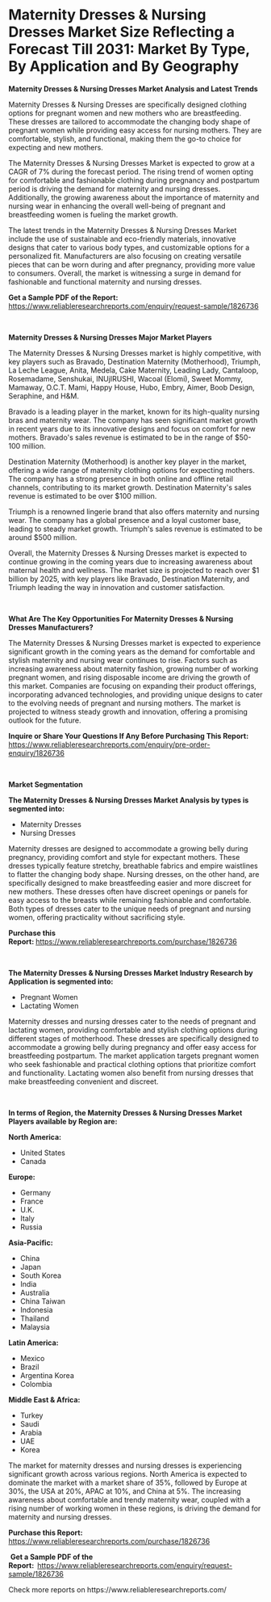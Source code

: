 <p><h1>Maternity Dresses & Nursing Dresses Market Size Reflecting a Forecast Till 2031: Market By Type, By Application and By Geography</h1></p><p><strong>Maternity Dresses & Nursing Dresses Market Analysis and Latest Trends</strong></p>
<p><p>Maternity Dresses & Nursing Dresses are specifically designed clothing options for pregnant women and new mothers who are breastfeeding. These dresses are tailored to accommodate the changing body shape of pregnant women while providing easy access for nursing mothers. They are comfortable, stylish, and functional, making them the go-to choice for expecting and new mothers.</p><p>The Maternity Dresses & Nursing Dresses Market is expected to grow at a CAGR of 7% during the forecast period. The rising trend of women opting for comfortable and fashionable clothing during pregnancy and postpartum period is driving the demand for maternity and nursing dresses. Additionally, the growing awareness about the importance of maternity and nursing wear in enhancing the overall well-being of pregnant and breastfeeding women is fueling the market growth.</p><p>The latest trends in the Maternity Dresses & Nursing Dresses Market include the use of sustainable and eco-friendly materials, innovative designs that cater to various body types, and customizable options for a personalized fit. Manufacturers are also focusing on creating versatile pieces that can be worn during and after pregnancy, providing more value to consumers. Overall, the market is witnessing a surge in demand for fashionable and functional maternity and nursing dresses.</p></p>
<p><strong>Get a Sample PDF of the Report:&nbsp;</strong> <a href="https://www.reliableresearchreports.com/enquiry/request-sample/1826736">https://www.reliableresearchreports.com/enquiry/request-sample/1826736</a></p>
<p>&nbsp;</p>
<p><strong>Maternity Dresses & Nursing Dresses Major Market Players</strong></p>
<p><p>The Maternity Dresses & Nursing Dresses market is highly competitive, with key players such as Bravado, Destination Maternity (Motherhood), Triumph, La Leche League, Anita, Medela, Cake Maternity, Leading Lady, Cantaloop, Rosemadame, Senshukai, INUjIRUSHI, Wacoal (Elomi), Sweet Mommy, Mamaway, O.C.T. Mami, Happy House, Hubo, Embry, Aimer, Boob Design, Seraphine, and H&M.</p><p>Bravado is a leading player in the market, known for its high-quality nursing bras and maternity wear. The company has seen significant market growth in recent years due to its innovative designs and focus on comfort for new mothers. Bravado's sales revenue is estimated to be in the range of $50-100 million.</p><p>Destination Maternity (Motherhood) is another key player in the market, offering a wide range of maternity clothing options for expecting mothers. The company has a strong presence in both online and offline retail channels, contributing to its market growth. Destination Maternity's sales revenue is estimated to be over $100 million.</p><p>Triumph is a renowned lingerie brand that also offers maternity and nursing wear. The company has a global presence and a loyal customer base, leading to steady market growth. Triumph's sales revenue is estimated to be around $500 million.</p><p>Overall, the Maternity Dresses & Nursing Dresses market is expected to continue growing in the coming years due to increasing awareness about maternal health and wellness. The market size is projected to reach over $1 billion by 2025, with key players like Bravado, Destination Maternity, and Triumph leading the way in innovation and customer satisfaction.</p></p>
<p>&nbsp;</p>
<p><strong>What Are The Key Opportunities For Maternity Dresses & Nursing Dresses Manufacturers?</strong></p>
<p><p>The Maternity Dresses & Nursing Dresses market is expected to experience significant growth in the coming years as the demand for comfortable and stylish maternity and nursing wear continues to rise. Factors such as increasing awareness about maternity fashion, growing number of working pregnant women, and rising disposable income are driving the growth of this market. Companies are focusing on expanding their product offerings, incorporating advanced technologies, and providing unique designs to cater to the evolving needs of pregnant and nursing mothers. The market is projected to witness steady growth and innovation, offering a promising outlook for the future.</p></p>
<p><strong>Inquire or Share Your Questions If Any Before Purchasing This Report:</strong> <a href="https://www.reliableresearchreports.com/enquiry/pre-order-enquiry/1826736">https://www.reliableresearchreports.com/enquiry/pre-order-enquiry/1826736</a></p>
<p>&nbsp;</p>
<p><strong>Market Segmentation</strong></p>
<p><strong>The Maternity Dresses & Nursing Dresses Market Analysis by types is segmented into:</strong></p>
<p><ul><li>Maternity Dresses</li><li>Nursing Dresses</li></ul></p>
<p><p>Maternity dresses are designed to accommodate a growing belly during pregnancy, providing comfort and style for expectant mothers. These dresses typically feature stretchy, breathable fabrics and empire waistlines to flatter the changing body shape. Nursing dresses, on the other hand, are specifically designed to make breastfeeding easier and more discreet for new mothers. These dresses often have discreet openings or panels for easy access to the breasts while remaining fashionable and comfortable. Both types of dresses cater to the unique needs of pregnant and nursing women, offering practicality without sacrificing style.</p></p>
<p><strong>Purchase this Report:&nbsp;</strong><a href="https://www.reliableresearchreports.com/purchase/1826736">https://www.reliableresearchreports.com/purchase/1826736</a></p>
<p>&nbsp;</p>
<p><strong>The Maternity Dresses & Nursing Dresses Market Industry Research by Application is segmented into:</strong></p>
<p><ul><li>Pregnant Women</li><li>Lactating Women</li></ul></p>
<p><p>Maternity dresses and nursing dresses cater to the needs of pregnant and lactating women, providing comfortable and stylish clothing options during different stages of motherhood. These dresses are specifically designed to accommodate a growing belly during pregnancy and offer easy access for breastfeeding postpartum. The market application targets pregnant women who seek fashionable and practical clothing options that prioritize comfort and functionality. Lactating women also benefit from nursing dresses that make breastfeeding convenient and discreet.</p></p>
<p>&nbsp;</p>
<p><strong>In terms of Region, the Maternity Dresses & Nursing Dresses Market Players available by Region are:</strong></p>
<p>
    <p> <strong> North America: </strong>
        <ul>
            <li>United States</li>
            <li>Canada</li>
        </ul>
        </p> 
    <p> <strong> Europe: </strong>
        <ul>
            <li>Germany</li>
            <li>France</li>
            <li>U.K.</li>
            <li>Italy</li>
            <li>Russia</li>
        </ul>
        </p> 
    <p> <strong> Asia-Pacific: </strong>
        <ul>
            <li>China</li>
            <li>Japan</li>
            <li>South Korea</li>
            <li>India</li>
            <li>Australia</li>
            <li>China Taiwan</li>
            <li>Indonesia</li>
            <li>Thailand</li>
            <li>Malaysia</li>
        </ul>
        </p> 
    <p> <strong> Latin America: </strong>
        <ul>
            <li>Mexico</li>
            <li>Brazil</li>
            <li>Argentina Korea</li>
            <li>Colombia</li>
        </ul>
        </p> 
    <p> <strong> Middle East & Africa: </strong>
        <ul>
            <li>Turkey</li>
            <li>Saudi</li>
            <li>Arabia</li>
            <li>UAE</li>
            <li>Korea</li>
        </ul>
    </p>
    </p>
<p><p>The market for maternity dresses and nursing dresses is experiencing significant growth across various regions. North America is expected to dominate the market with a market share of 35%, followed by Europe at 30%, the USA at 20%, APAC at 10%, and China at 5%. The increasing awareness about comfortable and trendy maternity wear, coupled with a rising number of working women in these regions, is driving the demand for maternity and nursing dresses.</p></p>
<p><strong>Purchase this Report: </strong><a href="https://www.reliableresearchreports.com/purchase/1826736">https://www.reliableresearchreports.com/purchase/1826736</a></p>
<p>&nbsp;<strong>Get a Sample PDF of the Report:&nbsp;&nbsp;</strong><a href="https://www.reliableresearchreports.com/enquiry/request-sample/1826736">https://www.reliableresearchreports.com/enquiry/request-sample/1826736</a></p>
<p><strong></strong></p>
<p>Check more reports on https://www.reliableresearchreports.com/</p>